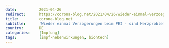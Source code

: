 ```yaml
---
date:          2021-04-26
redirect:      https://corona-blog.net/2021/04/26/wieder-einmal-verzoegerungen-beim-pei-sind-herzprobleme-bei-biontech-pfizer-die-ursache/
title:         corona-blog.net
subtitle:      'Wieder einmal Verzögerungen beim PEI - sind Herzprobleme bei BioNTech-Pfizer die Ursache?'
country:       DE
categories:    [Impfung]
tags:          [impf-nebenwirkungen, biontech]
---
```


